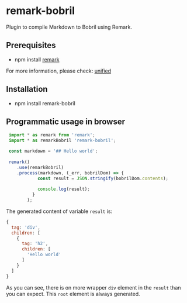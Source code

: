 # remark-bobril

Plugin to compile Markdown to Bobril using Remark.

## Prerequisites
* npm install [remark](https://github.com/wooorm/remark/tree/master/packages/remark)

For more information, please check: [unified](https://github.com/unifiedjs/unified) 

## Installation
* npm install remark-bobril

## Programmatic usage in browser
```typescript
 import * as remark from 'remark';
 import * as remarkBobril 'remark-bobril';

 const markdown = '## Hello world';
 
 remark()
    .use(remarkBobril)
    .process(markdown, (_err, bobrilDom) => {
            const result = JSON.stringify(bobrilDom.contents);
            
            console.log(result);
          }
        );
```

The generated content of variable `result` is:
```javascript
{
  tag: 'div',
  children: [
    {
      tag: 'h2',
      children: [
        'Hello world'
      ]
    }
  ]
}
```

As you can see, there is on more wrapper `div` element in the `result` than you can expect. This `root` element is always generated.



 